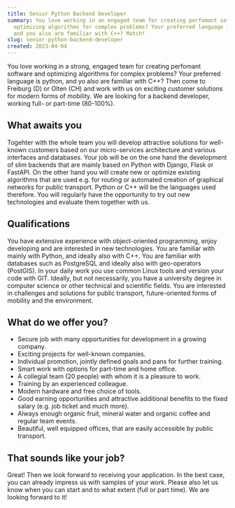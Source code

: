 ```yaml
---
title: Senior Python Backend Developer
summary: You love working in an engaged team for creating perfomant software and
  optimizing algorithms for complex problems? Your preferred language is python,
  and you also are familiar with C++? Match!
slug: senior-python-backend-developer
created: 2023-04-04
---
```

You love working in a strong, engaged team for creating perfomant software and optimizing algorithms for complex problems? Your preferred language is python, and yo also are familiar with C++? Then come to Freiburg (D) or Olten (CH) and work with us on exciting customer solutions for modern forms of mobility. We are looking for a backend developer, working full- or part-time (80-100%).

## What awaits you

Togehter with the whole team you will develop attractive solutions for well-known customers based on our micro-services architecture and various interfaces and databases. Your job will be on the one hand the development of slim backends that are mainly based on Python with Django, Flask or FastAPI. On the other hand you will create new or optimize existing algorithms that are used e.g. for routing or automated creation of graphical networks for public transport. Python or C++ will be the languages used therefore. You will regularly have the opportunity to try out new technologies and evaluate them together with us.

## Qualifications

You have extensive experience with object-oriented programming, enjoy developing and are interested in new technologies. You are familiar with mainly with Python, and ideally also with C++. You are familiar with databases such as PostgreSQL and ideally also with geo-operators (PostGIS). In your daily work you use common Linux tools and version your code with GIT. Ideally, but not necessarily, you have a university degree in computer science or other technical and scientific fields. You are interested in challenges and solutions for public transport, future-oriented forms of mobility and the environment.

## What do we offer you?

* Secure job with many opportunities for development in a growing company.
* Exciting projects for well-known companies.
* Individual promotion, jointly defined goals and pans for further training.
* Smart work with options for part-time and home office. 
* A collegial team (20 people) with whom it is a pleasure to work.
* Training by an experienced colleague.
* Modern hardware and free choice of tools. 
* Good earning opportunities and attractive additional benefits to the fixed salary (e.g.  job ticket and much more). 
* Always enough organic fruit, mineral water and organic coffee and regular team events.
* Beautiful, well equipped offices, that are easily accessible by public transport. 

## That sounds like your job?

Great! Then we look forward to receiving your application. In the best case, you can already impress us with samples of your work. Please also let us know when you can start and to what extent (full or part time). We are looking forward to it!